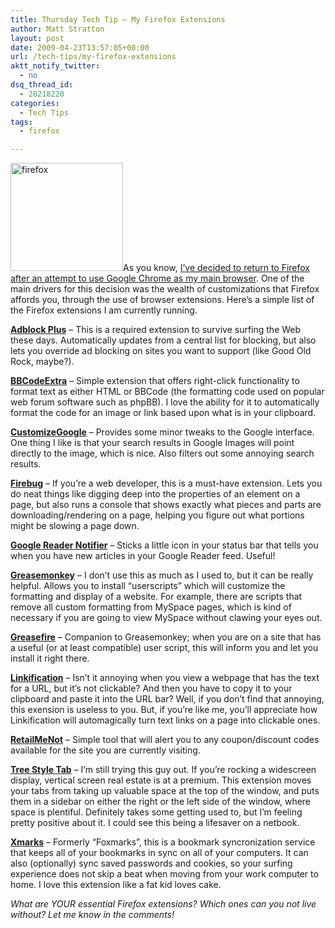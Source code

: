 ```yaml
---
title: Thursday Tech Tip – My Firefox Extensions
author: Matt Stratton
layout: post
date: 2009-04-23T13:57:05+00:00
url: /tech-tips/my-firefox-extensions
aktt_notify_twitter:
  - no
dsq_thread_id:
  - 28218220
categories:
  - Tech Tips
tags:
  - firefox

---
```

[<img class="alignleft size-medium wp-image-5105" title="firefox" src="/wp-content/uploads/2009/04/firefox-300x289.jpg" alt="firefox" width="180" height="173" srcset="/wp-content/uploads/2009/04/firefox-300x289.jpg 300w, /wp-content/uploads/2009/04/firefox.jpg 369w" sizes="(max-width: 180px) 100vw, 180px" />][1]As you know, <a href="/2009/04/16/adieu-to-google-chrome-and-hello-firefox/" target="_self">I&#8217;ve decided to return to Firefox after an attempt to use Google Chrome as my main browser</a>. One of the main drivers for this decision was the wealth of customizations that Firefox affords you, through the use of browser extensions. Here&#8217;s a simple list of the Firefox extensions I am currently running.

<a href="http://adblockplus.org/en/installation" target="_blank"><strong>Adblock Plus</strong></a> &#8211; This is a required extension to survive surfing the Web these days. Automatically updates from a central list for blocking, but also lets you override ad blocking on sites you want to support (like Good Old Rock, maybe?).

<a href="https://addons.mozilla.org/en-US/firefox/addon/491" target="_blank"><strong>BBCodeExtra</strong></a> &#8211; Simple extension that offers right-click functionality to format text as either HTML or BBCode (the formatting code used on popular web forum software such as phpBB). I love the ability for it to automatically format the code for an image or link based upon what is in your clipboard.

<a href="http://www.customizegoogle.com/" target="_blank"><strong>CustomizeGoogle</strong></a> &#8211; Provides some minor tweaks to the Google interface. One thing I like is that your search results in Google Images will point directly to the image, which is nice. Also filters out some annoying search results.

<a href="https://addons.mozilla.org/en-US/firefox/addon/1843" target="_blank"><strong>Firebug</strong></a> &#8211; If you&#8217;re a web developer, this is a must-have extension. Lets you do neat things like digging deep into the properties of an element on a page, but also runs a console that shows exactly what pieces and parts are downloading/rendering on a page, helping you figure out what portions might be slowing a page down.

<a href="https://addons.mozilla.org/en-US/firefox/addon/3977" target="_blank"><strong>Google Reader Notifier</strong></a> &#8211; Sticks a little icon in your status bar that tells you when you have new articles in your Google Reader feed. Useful!

<a href="https://addons.mozilla.org/en-US/firefox/addon/748" target="_blank"><strong>Greasemonkey</strong></a> &#8211; I don&#8217;t use this as much as I used to, but it can be really helpful. Allows you to install &#8220;userscripts&#8221; which will customize the formatting and display of a website. For example, there are scripts that remove all custom formatting from MySpace pages, which is kind of necessary if you are going to view MySpace without clawing your eyes out.

<a href="https://addons.mozilla.org/en-US/firefox/addon/8352" target="_blank"><strong>Greasefire</strong></a> &#8211; Companion to Greasemonkey; when you are on a site that has a useful (or at least compatible) user script, this will inform you and let you install it right there.

<a href="https://addons.mozilla.org/en-US/firefox/addon/190" target="_blank"><strong>Linkification</strong></a> &#8211; Isn&#8217;t it annoying when you view a webpage that has the text for a URL, but it&#8217;s not clickable? And then you have to copy it to your clipboard and paste it into the URL bar? Well, if you don&#8217;t find that annoying, this exension is useless to you. But, if you&#8217;re like me, you&#8217;ll appreciate how Linkification will automagically turn text links on a page into clickable ones.

<a href="https://addons.mozilla.org/en-US/firefox/addon/4980" target="_blank"><strong>RetailMeNot</strong></a> &#8211; Simple tool that will alert you to any coupon/discount codes available for the site you are currently visiting.

<a href="https://addons.mozilla.org/en-US/firefox/addon/5890" target="_blank"><strong>Tree Style Tab</strong></a> &#8211; I&#8217;m still trying this guy out. If you&#8217;re rocking a widescreen display, vertical screen real estate is at a premium. This extension moves your tabs from taking up valuable space at the top of the window, and puts them in a sidebar on either the right or the left side of the window, where space is plentiful. Definitely takes some getting used to, but I&#8217;m feeling pretty positive about it. I could see this being a lifesaver on a netbook.

<a href="http://www.foxmarks.com/" target="_blank"><strong>Xmarks</strong></a> &#8211; Formerly &#8220;Foxmarks&#8221;, this is a bookmark syncronization service that keeps all of your bookmarks in sync on all of your computers. It can also (optionally) sync saved passwords and cookies, so your surfing experience does not skip a beat when moving from your work computer to home. I love this extension like a fat kid loves cake.

_What are YOUR essential Firefox extensions? Which ones can you not live without? Let me know in the comments!_

 [1]: /wp-content/uploads/2009/04/firefox.jpg